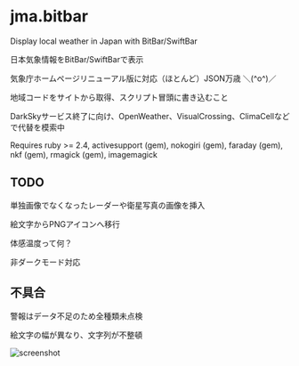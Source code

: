 # jma.bitbar

Display local weather in Japan with BitBar/SwiftBar

日本気象情報をBitBar/SwiftBarで表示

気象庁ホームページリニューアル版に対応（ほとんど）JSON万歳 ＼(^o^)／

地域コードをサイトから取得、スクリプト冒頭に書き込むこと

DarkSkyサービス終了に向け、OpenWeather、VisualCrossing、ClimaCellなどで代替を模索中

Requires ruby >= 2.4, activesupport (gem), nokogiri (gem), faraday (gem), nkf (gem), rmagick (gem), imagemagick

## TODO

単独画像でなくなったレーダーや衛星写真の画像を挿入

絵文字からPNGアイコンへ移行

体感温度って何？

非ダークモード対応

## 不具合

警報はデータ不足のため全種類未点検

絵文字の幅が異なり、文字列が不整頓

![screenshot](https://user-images.githubusercontent.com/589440/81513083-46d23900-9315-11ea-8f0e-9d7351007e43.png)
